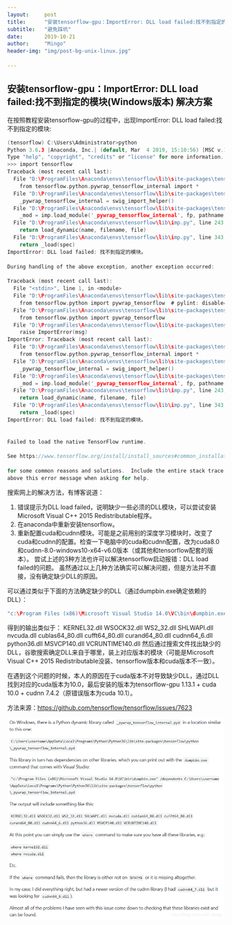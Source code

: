```yaml
---
layout:     post
title:      "安装tensorflow-gpu：ImportError: DLL load failed:找不到指定的模块(Windows版本) 解决方案"
subtitle:   "避免踩坑"
date:       2019-10-21
author:     "Mingo"
header-img: "img/post-bg-unix-linux.jpg"

---
```


## 安装tensorflow-gpu：ImportError: DLL load failed:找不到指定的模块(Windows版本) 解决方案
在按照教程安装tensorflow-gpu的过程中，出现ImportError: DLL load failed:找不到指定的模块:
```C
(tensorflow) C:\Users\Administrator>python
Python 3.6.3 |Anaconda, Inc.| (default, Mar  4 2019, 15:10:56) [MSC v.1900 64 bit (AMD64)] on win32
Type "help", "copyright", "credits" or "license" for more information.
>>> import tensorflow
Traceback (most recent call last):
  File "D:\ProgramFiles\Anaconda\envs\tensorflow\lib\site-packages\tensorflow\python\pywrap_tensorflow.py", line 58, in <module>
    from tensorflow.python.pywrap_tensorflow_internal import *
  File "D:\ProgramFiles\Anaconda\envs\tensorflow\lib\site-packages\tensorflow\python\pywrap_tensorflow_internal.py", line 28, in <module>
    _pywrap_tensorflow_internal = swig_import_helper()
  File "D:\ProgramFiles\Anaconda\envs\tensorflow\lib\site-packages\tensorflow\python\pywrap_tensorflow_internal.py", line 24, in swig_import_helper
    _mod = imp.load_module('_pywrap_tensorflow_internal', fp, pathname, description)
  File "D:\ProgramFiles\Anaconda\envs\tensorflow\lib\imp.py", line 243, in load_module
    return load_dynamic(name, filename, file)
  File "D:\ProgramFiles\Anaconda\envs\tensorflow\lib\imp.py", line 343, in load_dynamic
    return _load(spec)
ImportError: DLL load failed: 找不到指定的模块。

During handling of the above exception, another exception occurred:

Traceback (most recent call last):
  File "<stdin>", line 1, in <module>
  File "D:\ProgramFiles\Anaconda\envs\tensorflow\lib\site-packages\tensorflow\__init__.py", line 22, in <module>
    from tensorflow.python import pywrap_tensorflow  # pylint: disable=unused-import
  File "D:\ProgramFiles\Anaconda\envs\tensorflow\lib\site-packages\tensorflow\python\__init__.py", line 49, in <module>
    from tensorflow.python import pywrap_tensorflow
  File "D:\ProgramFiles\Anaconda\envs\tensorflow\lib\site-packages\tensorflow\python\pywrap_tensorflow.py", line 74, in <module>
    raise ImportError(msg)
ImportError: Traceback (most recent call last):
  File "D:\ProgramFiles\Anaconda\envs\tensorflow\lib\site-packages\tensorflow\python\pywrap_tensorflow.py", line 58, in <module>
    from tensorflow.python.pywrap_tensorflow_internal import *
  File "D:\ProgramFiles\Anaconda\envs\tensorflow\lib\site-packages\tensorflow\python\pywrap_tensorflow_internal.py", line 28, in <module>
    _pywrap_tensorflow_internal = swig_import_helper()
  File "D:\ProgramFiles\Anaconda\envs\tensorflow\lib\site-packages\tensorflow\python\pywrap_tensorflow_internal.py", line 24, in swig_import_helper
    _mod = imp.load_module('_pywrap_tensorflow_internal', fp, pathname, description)
  File "D:\ProgramFiles\Anaconda\envs\tensorflow\lib\imp.py", line 243, in load_module
    return load_dynamic(name, filename, file)
  File "D:\ProgramFiles\Anaconda\envs\tensorflow\lib\imp.py", line 343, in load_dynamic
    return _load(spec)
ImportError: DLL load failed: 找不到指定的模块。


Failed to load the native TensorFlow runtime.

See https://www.tensorflow.org/install/install_sources#common_installation_problems

for some common reasons and solutions.  Include the entire stack trace
above this error message when asking for help.
```
搜索网上的解决方法，有博客说道：
1. 错误提示为DLL load failed，说明缺少一些必须的DLL模块，可以尝试安装Microsoft Visual C++ 2015 Redistributable程序。
2. 在anaconda中重新安装tensorflow。
3. 重新配置cuda和cudnn模块。可能是之前用别的深度学习模块时，改变了cuda和cudnn的配置。检查一下电脑中的cuda和cudnn配置，改为cuda8.0和cudnn-8.0-windows10-x64-v6.0版本（或其他和tensorflow配套的版本）。
尝试上述的3种方法也许可以解决tensorflow启动报错：DLL load failed的问题。
虽然通过以上几种方法确实可以解决问题，但是方法并不直接，没有确定缺少DLL的原因。

可以通过类似于下面的方法确定缺少的DLL（通过dumpbin.exe确定依赖的DLL）：
```c
"c:\Program Files (x86)\Microsoft Visual Studio 14.0\VC\bin\dumpbin.exe" /dependents C:\Users\username\AppData\Local\Programs\Python\Python36\lib\site-packages\tensorflow\python\_pywrap_tensorflow_internal.pyd
```
得到的输出类似于：
KERNEL32.dll WSOCK32.dll WS2_32.dll SHLWAPI.dll nvcuda.dll cublas64_80.dll cufft64_80.dll curand64_80.dll cudnn64_6.dll python36.dll MSVCP140.dll VCRUNTIME140.dll
然后通过搜索文件找出缺少的DLL，谷歌搜索确定DLL来自于哪里，装上对应版本的模块（可能是Microsoft Visual C++ 2015 Redistributable没装、tensorflow版本和cuda版本不一致）。

在遇到这个问题的时候，本人的原因在于cuda版本不对导致缺少DLL，通过DLL找到对应的cuda版本为10.0，最后安装的版本为tensorflow-gpu 1.13.1 + cuda 10.0 + cudnn 7.4.2（原错误版本为cuda 10.1）。

方法来源：<https://github.com/tensorflow/tensorflow/issues/7623>

![img](https://github.com/sunshinemingo/sunshinemingo.github.io/raw/master/img/image_md/image_01.png)